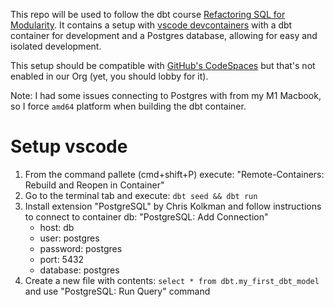 This repo will be used to follow the dbt course [Refactoring SQL for Modularity](https://courses.getdbt.com/courses/refactoring-sql-for-modularity). It contains a setup with [vscode devcontainers](https://code.visualstudio.com/docs/remote/containers) with a dbt container for development and a Postgres database, allowing for easy and isolated development.

This setup should be compatible with [GitHub's CodeSpaces](https://github.com/features/codespaces) but that's not enabled in our Org (yet, you should lobby for it).

Note: I had some issues connecting to Postgres with from my M1 Macbook, so I force `amd64` platform when building the dbt container.

# Setup vscode

1. From the command pallete (cmd+shift+P) execute: "Remote-Containers: Rebuild and Reopen in Container"
2. Go to the terminal tab and execute: `dbt seed && dbt run`
3. Install extension "PostgreSQL" by Chris Kolkman and follow instructions to connect to container db: "PostgreSQL: Add Connection"
    * host: db
    * user: postgres
    * password: postgres
    * port: 5432
    * database: postgres
4. Create a new file with contents: `select * from dbt.my_first_dbt_model` and use "PostgreSQL: Run Query" command
